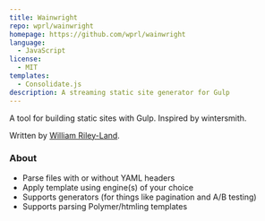 ```yaml
---
title: Wainwright
repo: wprl/wainwright
homepage: https://github.com/wprl/wainwright
language:
  - JavaScript
license:
  - MIT
templates:
  - Consolidate.js
description: A streaming static site generator for Gulp
---
```


A tool for building static sites with Gulp. Inspired by wintersmith.

Written by [William Riley-Land](https://kun.io/wprl).

### About

- Parse files with or without YAML headers
- Apply template using engine(s) of your choice
- Supports generators (for things like pagination and A/B testing)
- Supports parsing Polymer/htmling templates

